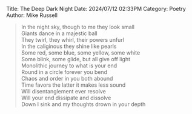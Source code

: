 Title: The Deep Dark Night
Date: 2024/07/12 02:33PM
Category: Poetry
Author: Mike Russell

> In the night sky, though to me they look small<br>
Giants dance in a majestic ball<br>
They twirl, they whirl, their powers unfurl<br>
In the caliginous they shine like pearls<br>
Some red, some blue, some yellow, some white<br>
Some blink, some glide, but all give off light<br>
Monolithic journey to what is your end<br>
Round in a circle forever you bend<br>
Chaos and order in you both abound<br>
Time favors the latter it makes less sound<br>
Will disentanglement ever resolve<br>
Will your end dissipate and dissolve<br>
Down I sink and my thoughts drown in your depth
